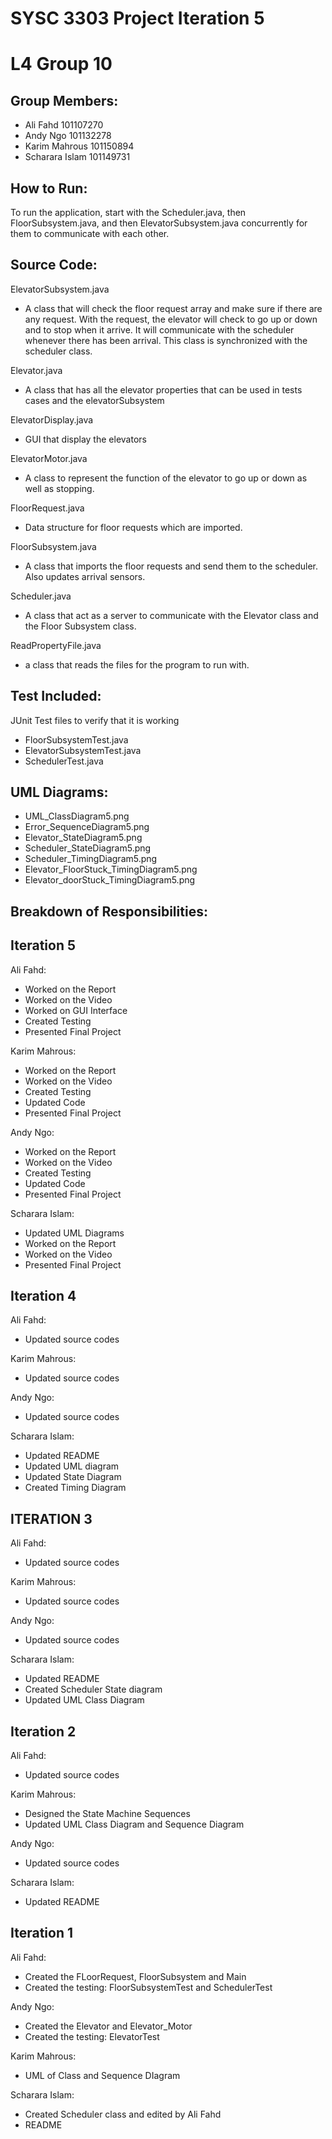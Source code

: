 # SYSC 3303 Project Iteration 5
# L4 Group 10

## Group Members:
 - Ali Fahd 101107270
 - Andy Ngo 101132278
 - Karim Mahrous 101150894
 - Scharara Islam 101149731

## How to Run:
To run the application, start with the Scheduler.java, then FloorSubsystem.java, and then ElevatorSubsystem.java concurrently for them to communicate with each other.


## Source Code:
ElevatorSubsystem.java
- A class that will check the floor request array and make sure if there are any request. With the request, the elevator will check to go up or down and to stop when it arrive. It will communicate with the scheduler whenever there has been arrival. This class is synchronized with the scheduler class.

Elevator.java
- A class that has all the elevator properties that can be used in tests cases and the elevatorSubsystem

ElevatorDisplay.java
- GUI that display the elevators

ElevatorMotor.java
- A class to represent the function of the elevator to go up or down as well as stopping.

FloorRequest.java
- Data structure for floor requests which are imported.

FloorSubsystem.java
- A class that imports the floor requests and send them to the scheduler. Also updates arrival sensors.

Scheduler.java
- A class that act as a server to communicate with the Elevator class and the Floor Subsystem class.

ReadPropertyFile.java
- a class that reads the files for the program to run with.

## Test Included:
JUnit Test files to verify that it is working
- FloorSubsystemTest.java
- ElevatorSubsystemTest.java
- SchedulerTest.java

## UML Diagrams:
- UML_ClassDiagram5.png
- Error_SequenceDiagram5.png
- Elevator_StateDiagram5.png
- Scheduler_StateDiagram5.png
- Scheduler_TimingDiagram5.png
- Elevator_FloorStuck_TimingDiagram5.png
- Elevator_doorStuck_TimingDiagram5.png

## Breakdown of Responsibilities:
## Iteration 5
Ali Fahd:
- Worked on the Report 
- Worked on the Video
- Worked on GUI Interface
- Created Testing
- Presented Final Project

Karim Mahrous:
- Worked on the Report 
- Worked on the Video
- Created Testing
- Updated Code
- Presented Final Project

Andy Ngo:
- Worked on the Report 
- Worked on the Video
- Created Testing
- Updated Code
- Presented Final Project

Scharara Islam:
- Updated UML Diagrams
- Worked on the Report 
- Worked on the Video
- Presented Final Project

## Iteration 4
Ali Fahd:
- Updated source codes

Karim Mahrous:
- Updated source codes

Andy Ngo:
- Updated source codes

Scharara Islam:
- Updated README
- Updated UML diagram
- Updated State Diagram
- Created Timing Diagram

## ITERATION 3
Ali Fahd:
- Updated source codes

Karim Mahrous:
- Updated source codes

Andy Ngo:
- Updated source codes

Scharara Islam:
- Updated README 
- Created Scheduler State diagram
- Updated UML Class Diagram

## Iteration 2
Ali Fahd:
- Updated source codes

Karim Mahrous:
- Designed the State Machine Sequences 
- Updated UML Class Diagram and Sequence Diagram

Andy Ngo:
- Updated source codes

Scharara Islam:
- Updated README 

## Iteration 1
Ali Fahd:
- Created the FLoorRequest, FloorSubsystem and Main
- Created the testing: FloorSubsystemTest and SchedulerTest

Andy Ngo:
- Created the Elevator and Elevator_Motor
- Created the testing: ElevatorTest

Karim Mahrous:
- UML of Class and Sequence DIagram

Scharara Islam:
- Created Scheduler class and edited by Ali Fahd
- README
